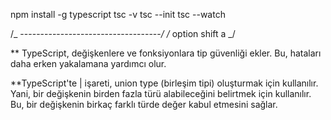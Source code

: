 npm install -g typescript
tsc -v
tsc --init
tsc --watch



/_ -----------------------------------_/ /_ option shift a _/



** TypeScript, değişkenlere ve fonksiyonlara tip güvenliği ekler. Bu, hataları daha erken yakalamana yardımcı olur.

**TypeScript'te | işareti, union type (birleşim tipi) oluşturmak için kullanılır. Yani, bir değişkenin birden fazla türü alabileceğini belirtmek için kullanılır. Bu, bir değişkenin birkaç farklı türde değer kabul etmesini sağlar.